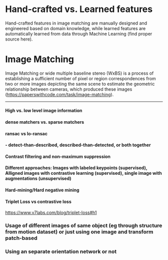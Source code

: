 # Hand-crafted vs. Learned features
Hand-crafted features in image matching are manually designed and engineered based on domain knowledge, while learned features are automatically learned from data through Machine Learning (find proper source here).
# Image Matching
Image Matching or wide multiple baseline stereo (WxBS) is a process of establishing a sufficient number of pixel or region correspondences from two or more images depicting the same scene to estimate the geometric relationship between cameras, which produced these images (https://paperswithcode.com/task/image-matching).




-------------------------------------------
#### High vs. low level image information

#### dense matchers vs. sparse matchers

#### ransac vs lo-ransac 

#### - detect-than-described, described-than-detected, or both together

#### Contrast filtering and non-maximum suppression

#### Different approaches: Images with labeled keypoints (supervised), Alligned images with contrastive learning (supervised), single image with augmentations (unsupervised)

#### Hard-mining/Hard negative mining

#### Triplet Loss vs contrastive loss
https://www.v7labs.com/blog/triplet-loss#h1
### Usage of different images of same object (eg through structure from motion dataset) or just using one image and transform patch-based

### Using an separate orientation network or not